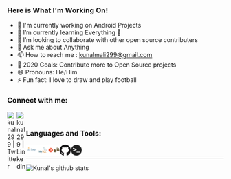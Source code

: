 ### Here is What I'm Working On!

- 🔭 I'm currently working on Android Projects
- 🌱 I’m currently learning Everything 🤣
- 👯 I’m looking to collaborate with other open source contributers
- 💬 Ask me about Anything
- 📫 How to reach me : kunalmali299@gmail.com
- 🥅 2020 Goals: Contribute more to Open Source projects
- 😄 Pronouns: He/Him
- ⚡ Fun fact: I love to draw and play football 

### Connect with me:

[<img align="left" alt="kunal299 | Twitter" width="22px" src="https://cdn.jsdelivr.net/npm/simple-icons@v3/icons/twitter.svg" />][twitter]
[<img align="left" alt="kunal299 | LinkedIn" width="22px" src="https://cdn.jsdelivr.net/npm/simple-icons@v3/icons/linkedin.svg" />][linkedin]

[twitter]: https://twitter.com/intent/follow?original_referer=https%3A%2F%2Fgithub.com%2FKunal%20Mali&screen_name=kunal_299
[linkedin]: https://www.linkedin.com/in/kunal-mali-3030a21b7/
<br>
### Languages and Tools:

<img align="left" alt="Java" width="26px" src="https://raw.githubusercontent.com/github/explore/80688e429a7d4ef2fca1e82350fe8e3517d3494d/topics/java/java.png" />
<img align="left" alt="MySQL" width="26px" src="https://raw.githubusercontent.com/github/explore/80688e429a7d4ef2fca1e82350fe8e3517d3494d/topics/mysql/mysql.png" />
<img align="left" alt="Git" width="26px" src="https://raw.githubusercontent.com/github/explore/80688e429a7d4ef2fca1e82350fe8e3517d3494d/topics/git/git.png" />
<img align="left" alt="GitHub" width="26px" src="https://raw.githubusercontent.com/github/explore/78df643247d429f6cc873026c0622819ad797942/topics/github/github.png" />
<img align="left" alt="Terminal" width="26px" src="https://raw.githubusercontent.com/github/explore/80688e429a7d4ef2fca1e82350fe8e3517d3494d/topics/terminal/terminal.png" />
<br>

---
![Kunal's github stats](https://github-readme-stats.vercel.app/api?username=kunal299&show_icons=true&theme=radical)

